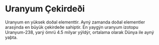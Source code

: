 # Uranyum Çekirdeði

Uranyum en yüksek doðal elementtir. Ayný zamanda doðal elementler arasýnda en
büyük çekirdeðe sahiptir. En yaygýn uranyum izotopu Uranyum-238, yarý ömrü 4.5
milyar yýldýr, ortalama olarak Dünya ile ayný yaþta.
